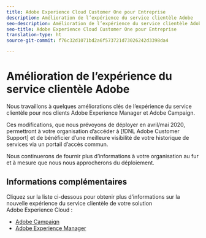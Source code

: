 ```yaml
---
title: Adobe Experience Cloud Customer One pour Entreprise
description: Amélioration de l’expérience du service clientèle Adobe
seo-description: Amélioration de l’expérience du service clientèle Adobe
seo-title: Adobe Experience Cloud Customer One pour Entreprise
translation-type: ht
source-git-commit: f76c32d1071bd2a6f573721d73026242d3398da4

---
```



# Amélioration de l’expérience du service clientèle Adobe

Nous travaillons à quelques améliorations clés de l’expérience du service clientèle pour nos clients Adobe Experience Manager et Adobe Campaign.

Ces modifications, que nous prévoyons de déployer en avril/mai 2020, permettront à votre organisation d’accéder à [!DNL Adobe Customer Support] et de bénéficier d’une meilleure visibilité de votre historique de services via un portail d’accès commun.

Nous continuerons de fournir plus d’informations à votre organisation au fur et à mesure que nous nous approcherons du déploiement.

## Informations complémentaires

Cliquez sur la liste ci-dessous pour obtenir plus d’informations sur la nouvelle expérience du service clientèle de votre solution Adobe Experience Cloud :

* [Adobe Campaign](campaign-list.md)
* [Adobe Experience Manager](aem-list.md)

